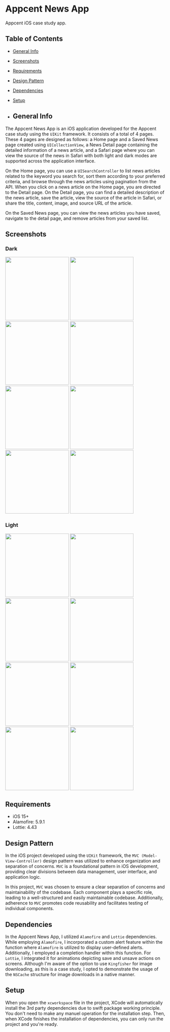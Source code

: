 
# Appcent News App 

Appcent iOS case study app.

## Table of Contents
* [General Info](#general-info)
* [Screenshots](#screenshots)
* [Requirements](#requirements)
* [Design Pattern](#design-pattern)
* [Dependencies](#dependencies)
* [Setup](#setup)

* ## General Info
The Appcent News App is an iOS application developed for the Appcent case study using the `UIKit` framework. It consists of a total of 4 pages. These 4 pages are designed as follows: a Home page and a Saved News page created using `UICollectionView`, a News Detail page containing the detailed information of a news article, and a Safari page where you can view the source of the news in Safari with both light and dark modes are supported across the application interface.

On the Home page, you can use a `UISearchController` to list news articles related to the keyword you search for, sort them according to your preferred criteria, and browse through the news articles using pagination from the API. When you click on a news article on the Home page, you are directed to the Detail page. On the Detail page, you can find a detailed description of the news article, save the article, view the source of the article in Safari, or share the title, content, image, and source URL of the article.

On the Saved News page, you can view the news articles you have saved, navigate to the detail page, and remove articles from your saved list.

## Screenshots

### Dark
<div align="left">
    <img src="/AppCentChallange-2024/AppCentChallange-2024/Screenshots/1.png" width="200px"</img>
    <img src="/AppCentChallange-2024/AppCentChallange-2024/Screenshots/2.png" width="200px"</img>
    <img src="/AppCentChallange-2024/AppCentChallange-2024/Screenshots/3.png" width="200px"</img>
    <img src="/AppCentChallange-2024/AppCentChallange-2024/Screenshots/4.png" width="200px"</img>
    <img src="/AppCentChallange-2024/AppCentChallange-2024/Screenshots/5.png" width="200px"</img>
    <img src="/AppCentChallange-2024/AppCentChallange-2024/Screenshots/6.png" width="200px"</img>
    <img src="/AppCentChallange-2024/AppCentChallange-2024/Screenshots/7.png" width="200px"</img>
    <img src="/AppCentChallange-2024/AppCentChallange-2024/Screenshots/8.png" width="200px"</img>
</div>

### Light
<div align="left">
    <img src="/AppCentChallange-2024/AppCentChallange-2024/Screenshots/1-light.png" width="200px"</img>
    <img src="/AppCentChallange-2024/AppCentChallange-2024/Screenshots/2-light.png" width="200px"</img>
    <img src="/AppCentChallange-2024/AppCentChallange-2024/Screenshots/3-light.png" width="200px"</img>
    <img src="/AppCentChallange-2024/AppCentChallange-2024/Screenshots/4-light.png" width="200px"</img>
    <img src="/AppCentChallange-2024/AppCentChallange-2024/Screenshots/5-light.png" width="200px"</img>
    <img src="/AppCentChallange-2024/AppCentChallange-2024/Screenshots/6-light.png" width="200px"</img>
    <img src="/AppCentChallange-2024/AppCentChallange-2024/Screenshots/7-light.png" width="200px"</img>
    <img src="/AppCentChallange-2024/AppCentChallange-2024/Screenshots/8-light.png" width="200px"</img>
</div>

## Requirements
* iOS 15+ 
* Alamofire: 5.9.1
* Lottie: 4.43

## Design Pattern
In the iOS project developed using the `UIKit` framework, the `MVC (Model-View-Controller)` design pattern was utilized to enhance organization and separation of concerns. `MVC` is a foundational pattern in iOS development, providing clear divisions between data management, user interface, and application logic.

In this project, `MVC` was chosen to ensure a clear separation of concerns and maintainability of the codebase. Each component plays a specific role, leading to a well-structured and easily maintainable codebase. Additionally, adherence to `MVC` promotes code reusability and facilitates testing of individual components.

## Dependencies 

In the Appcent News App, I utilized `Alamofire` and `Lottie` dependencies. While employing `Alamofire`, I incorporated a custom alert feature within the function where `Alamofire` is utilized to display user-defined alerts. Additionally, I employed a completion handler within this function. For `Lottie`, I integrated it for animations depicting save and unsave actions on screens. Although I'm aware of the option to use `Kingfisher` for image downloading, as this is a case study, I opted to demonstrate the usage of the `NSCache` structure for image downloads in a native manner.

## Setup
When you open the `xcworkspace` file in the project, XCode will automatically install the 3rd party dependencies due to swift package working principle. You don't need to make any manuel operation for the installation step. Then, when XCode finishes the installation of dependencies, you can only run the project and you're ready.




